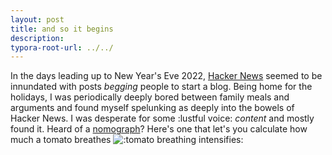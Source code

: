 ```yaml
---
layout: post
title: and so it begins
description: 
typora-root-url: ../../
---
```

In the days leading up to New Year's Eve 2022, [Hacker News](https://news.ycombinator.com) seemed to be innundated with posts _begging_ people to start a blog. Being home for the holidays, I was periodically deeply bored between family meals and arguments and found myself spelunking as deeply into the bowels of Hacker News. I was desperate for some :lustful voice: _content_ and mostly found it. Heard of a [nomograph](https://news.ycombinator.com/item?id=34211187)? Here's one that let's you calculate how much a tomato breathes ![:tomato breathing intensifies:](https://www.researchgate.net/profile/Mahmut-Cetin/publication/291787697/figure/fig1/AS:669425556549650@1536614898772/A-nomograph-for-daily-estimation-of-ET-a-for-tomato-Courtesy-of-Drs-Tueluecue-and-Cetin.png "🍅😮‍💨")